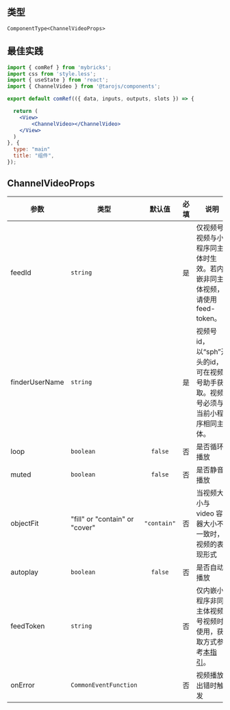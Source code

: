 ## 类型

```tsx
ComponentType<ChannelVideoProps>
```

## 最佳实践
```jsx file="runtime.jsx"
import { comRef } from 'mybricks';
import css from 'style.less';
import { useState } from 'react';
import { ChannelVideo } from '@tarojs/components';

export default comRef(({ data, inputs, outputs, slots }) => {

  return (
    <View>
        <ChannelVideo></ChannelVideo>
    </View>
  )
}, {
  type: "main"
  title: "组件",
});
```

## ChannelVideoProps

| 参数 | 类型 | 默认值 | 必填 | 说明 |
| --- | --- | :---: | :---: | --- |
| feedId | `string` |  | 是 | 仅视频号视频与小程序同主体时生效。若内嵌非同主体视频，请使用 feed-token。 |
| finderUserName | `string` |  | 是 | 视频号 id，以“sph”开头的id，可在视频号助手获取。视频号必须与当前小程序相同主体。 |
| loop | `boolean` | `false` | 否 | 是否循环播放 |
| muted | `boolean` | `false` | 否 | 是否静音播放 |
| objectFit | "fill" or "contain" or "cover" | `"contain"` | 否 | 当视频大小与 video 容器大小不一致时，视频的表现形式 |
| autoplay | `boolean` | `false` | 否 | 是否自动播放 |
| feedToken | `string` |  | 否 | 仅内嵌小程序非同主体视频号视频时使用，获取方式参考[本指引](https://developers.weixin.qq.com/miniprogram/dev/framework/open-ability/channels-activity.html#feed-token)。 |
| onError | `CommonEventFunction` |  | 否 | 视频播放出错时触发 |